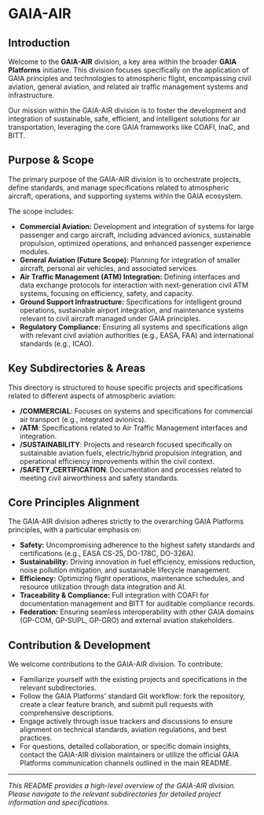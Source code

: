 # GAIA-AIR

## Introduction

Welcome to the **GAIA-AIR** division, a key area within the broader **GAIA Platforms** initiative. This division focuses specifically on the application of GAIA principles and technologies to atmospheric flight, encompassing civil aviation, general aviation, and related air traffic management systems and infrastructure.

Our mission within the GAIA-AIR division is to foster the development and integration of sustainable, safe, efficient, and intelligent solutions for air transportation, leveraging the core GAIA frameworks like COAFI, InaC, and BITT.

## Purpose & Scope

The primary purpose of the GAIA-AIR division is to orchestrate projects, define standards, and manage specifications related to atmospheric aircraft, operations, and supporting systems within the GAIA ecosystem.

The scope includes:

* **Commercial Aviation:** Development and integration of systems for large passenger and cargo aircraft, including advanced avionics, sustainable propulsion, optimized operations, and enhanced passenger experience modules.
* **General Aviation (Future Scope):** Planning for integration of smaller aircraft, personal air vehicles, and associated services.
* **Air Traffic Management (ATM) Integration:** Defining interfaces and data exchange protocols for interaction with next-generation civil ATM systems, focusing on efficiency, safety, and capacity.
* **Ground Support Infrastructure:** Specifications for intelligent ground operations, sustainable airport integration, and maintenance systems relevant to civil aircraft managed under GAIA principles.
* **Regulatory Compliance:** Ensuring all systems and specifications align with relevant civil aviation authorities (e.g., EASA, FAA) and international standards (e.g., ICAO).

## Key Subdirectories & Areas

This directory is structured to house specific projects and specifications related to different aspects of atmospheric aviation:

* **/COMMERCIAL**: Focuses on systems and specifications for commercial air transport (e.g., integrated avionics).
* **/ATM**: Specifications related to Air Traffic Management interfaces and integration.
* **/SUSTAINABILITY**: Projects and research focused specifically on sustainable aviation fuels, electric/hybrid propulsion integration, and operational efficiency improvements within the civil context.
* **/SAFETY_CERTIFICATION**: Documentation and processes related to meeting civil airworthiness and safety standards.

## Core Principles Alignment

The GAIA-AIR division adheres strictly to the overarching GAIA Platforms principles, with a particular emphasis on:

* **Safety:** Uncompromising adherence to the highest safety standards and certifications (e.g., EASA CS-25, DO-178C, DO-326A).
* **Sustainability:** Driving innovation in fuel efficiency, emissions reduction, noise pollution mitigation, and sustainable lifecycle management.
* **Efficiency:** Optimizing flight operations, maintenance schedules, and resource utilization through data integration and AI.
* **Traceability & Compliance:** Full integration with COAFI for documentation management and BITT for auditable compliance records.
* **Federation:** Ensuring seamless interoperability with other GAIA domains (GP-COM, GP-SUPL, GP-GRO) and external aviation stakeholders.

## Contribution & Development

We welcome contributions to the GAIA-AIR division. To contribute:

* Familiarize yourself with the existing projects and specifications in the relevant subdirectories.
* Follow the GAIA Platforms' standard Git workflow: fork the repository, create a clear feature branch, and submit pull requests with comprehensive descriptions.
* Engage actively through issue trackers and discussions to ensure alignment on technical standards, aviation regulations, and best practices.
* For questions, detailed collaboration, or specific domain insights, contact the GAIA-AIR division maintainers or utilize the official GAIA Platforms communication channels outlined in the main README.

---

*This README provides a high-level overview of the GAIA-AIR division. Please navigate to the relevant subdirectories for detailed project information and specifications.*
